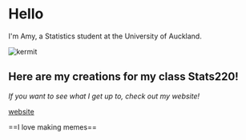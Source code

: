 # Hello
I'm Amy, a Statistics student at the University of Auckland. 

![kermit](https://user-images.githubusercontent.com/100745809/158492969-191eb8aa-fa53-4f5d-b33b-e65f18692f00.gif)
 
## Here are my creations for my class Stats220! 
*If you want to see what I get up to, check out my website!* 

[website](https://alai889.github.io/Stats220/) 

==I love making memes==
